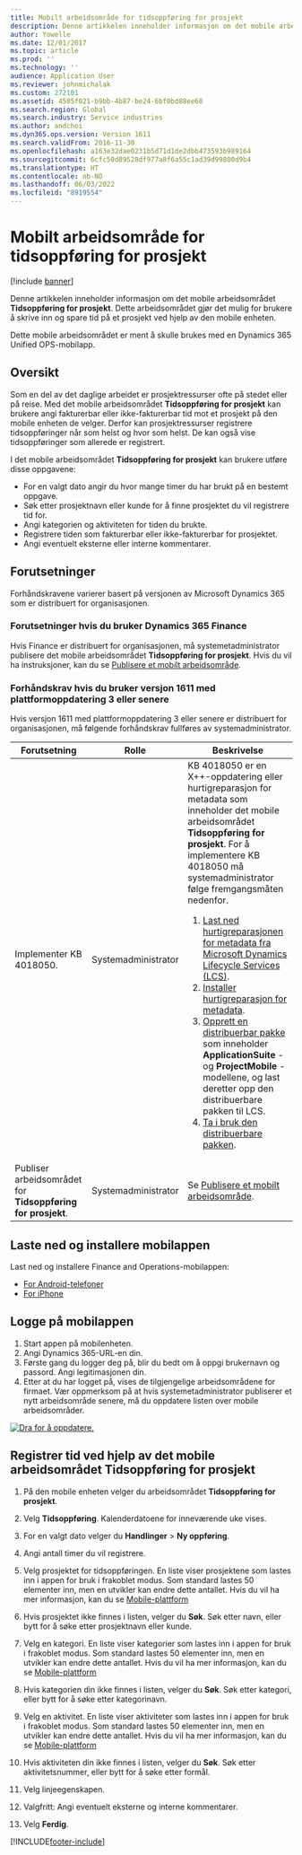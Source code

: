 ```yaml
---
title: Mobilt arbeidsområde for tidsoppføring for prosjekt
description: Denne artikkelen inneholder informasjon om det mobile arbeidsområdet for tidsoppføring for prosjekt. Dette arbeidsområdet gjør det mulig for brukere å skrive inn og spare tid på et prosjekt ved hjelp av den mobile enheten.
author: Yowelle
ms.date: 12/01/2017
ms.topic: article
ms.prod: ''
ms.technology: ''
audience: Application User
ms.reviewer: johnmichalak
ms.custom: 272101
ms.assetid: 4505f021-b9bb-4b87-be24-6bf0bd88ee60
ms.search.region: Global
ms.search.industry: Service industries
ms.author: andchoi
ms.dyn365.ops.version: Version 1611
ms.search.validFrom: 2016-11-30
ms.openlocfilehash: a163e32dae0231b5d71d1de2dbb473593b989164
ms.sourcegitcommit: 6cfc50d89528df977a8f6a55c1ad39d99800d9b4
ms.translationtype: HT
ms.contentlocale: nb-NO
ms.lasthandoff: 06/03/2022
ms.locfileid: "8919554"
---
```

# <a name="project-time-entry-mobile-workspace"></a>Mobilt arbeidsområde for tidsoppføring for prosjekt

[!include [banner](../includes/banner.md)]

Denne artikkelen inneholder informasjon om det mobile arbeidsområdet **Tidsoppføring for prosjekt**. Dette arbeidsområdet gjør det mulig for brukere å skrive inn og spare tid på et prosjekt ved hjelp av den mobile enheten.

Dette mobile arbeidsområdet er ment å skulle brukes med en Dynamics 365 Unified OPS-mobilapp. 

## <a name="overview"></a>Oversikt
Som en del av det daglige arbeidet er prosjektressurser ofte på stedet eller på reise. Med det mobile arbeidsområdet **Tidsoppføring for prosjekt** kan brukere angi fakturerbar eller ikke-fakturerbar tid mot et prosjekt på den mobile enheten de velger. Derfor kan prosjektressurser registrere tidsoppføringer når som helst og hvor som helst. De kan også vise tidsoppføringer som allerede er registrert. 

I det mobile arbeidsområdet **Tidsoppføring for prosjekt** kan brukere utføre disse oppgavene:

-   For en valgt dato angir du hvor mange timer du har brukt på en bestemt oppgave.
-   Søk etter prosjektnavn eller kunde for å finne prosjektet du vil registrere tid for.
-   Angi kategorien og aktiviteten for tiden du brukte.
-   Registrere tiden som fakturerbar eller ikke-fakturerbar for prosjektet.
-   Angi eventuelt eksterne eller interne kommentarer.

## <a name="prerequisites"></a>Forutsetninger
Forhåndskravene varierer basert på versjonen av Microsoft Dynamics 365 som er distribuert for organisasjonen.

### <a name="prerequisites-if-you-use-dynamics-365-finance"></a>Forutsetninger hvis du bruker Dynamics 365 Finance
Hvis Finance er distribuert for organisasjonen, må systemetadministrator publisere det mobile arbeidsområdet **Tidsoppføring for prosjekt**. Hvis du vil ha instruksjoner, kan du se [Publisere et mobilt arbeidsområde](/dynamics365/fin-ops-core/dev-itpro/mobile-apps/publish-mobile-workspace).

### <a name="prerequisites-if-you-use-version-1611-with-platform-update-3-or-later"></a>Forhåndskrav hvis du bruker versjon 1611 med plattformoppdatering 3 eller senere
Hvis versjon 1611 med plattformoppdatering 3 eller senere er distribuert for organisasjonen, må følgende forhåndskrav fullføres av systemadministrator. 

<table>
<thead>
<tr class="header">
<th>Forutsetning</th>
<th>Rolle</th>
<th>Beskrivelse</th>
</tr>
</thead>
<tbody>
<tr class="odd">

<td>Implementer KB 4018050.</td>
<td>Systemadministrator</td>
<td>KB 4018050 er en X++-oppdatering eller hurtigreparasjon for metadata som inneholder det mobile arbeidsområdet <strong>Tidsoppføring for prosjekt</strong>. For å implementere KB 4018050 må systemadministrator følge fremgangsmåten nedenfor.
<ol>
<li><a href="/dynamics365/fin-ops-core/dev-itpro/migration-upgrade/download-hotfix-lcs">Last ned hurtigreparasjonen for metadata fra Microsoft Dynamics Lifecycle Services (LCS)</a>.</li>
<li><a href="/dynamics365/fin-ops-core/dev-itpro/migration-upgrade/install-metadata-hotfix-package">Installer hurtigreparasjon for metadata</a>.</li>
<li><a href="/dynamics365/fin-ops-core/dev-itpro/deployment/create-apply-deployable-package">Opprett en distribuerbar pakke</a> som inneholder <strong>ApplicationSuite</strong> - og <strong>ProjectMobile</strong> -modellene, og last deretter opp den distribuerbare pakken til LCS.</li>
<li><a href="/dynamics365/fin-ops-core/dev-itpro/deployment/apply-deployable-package-system">Ta i bruk den distribuerbare pakken</a>.</li>

</ol></td>
</tr>
<tr class="even">
<td>Publiser arbeidsområdet for <strong>Tidsoppføring for prosjekt</strong>.</td>
<td>Systemadministrator</td>
<td>Se <a href="/dynamics365/fin-ops-core/dev-itpro/mobile-apps/publish-mobile-workspace">Publisere et mobilt arbeidsområde</a>.</td>
</tr>
</tbody>
</table>

## <a name="download-and-install-the-mobile-app"></a>Laste ned og installere mobilappen

Last ned og installere Finance and Operations-mobilappen:

-   [For Android-telefoner](https://go.microsoft.com/fwlink/?linkid=850662)
-   [For iPhone](https://go.microsoft.com/fwlink/?linkid=850663)

## <a name="sign-in-to-the-mobile-app"></a>Logge på mobilappen
1.  Start appen på mobilenheten.
2.  Angi Dynamics 365-URL-en din.
3.  Første gang du logger deg på, blir du bedt om å oppgi brukernavn og passord. Angi legitimasjonen din.
4.  Etter at du har logget på, vises de tilgjengelige arbeidsområdene for firmaet. Vær oppmerksom på at hvis systemetadministrator publiserer et nytt arbeidsområde senere, må du oppdatere listen over mobile arbeidsområder.

[![Dra for å oppdatere.](./media/pull-to-refresh-list-of-workspaces-183x300.png)](./media/pull-to-refresh-list-of-workspaces.png)

## <a name="enter-time-by-using-the-project-time-entry-mobile-workspace"></a>Registrer tid ved hjelp av det mobile arbeidsområdet Tidsoppføring for prosjekt
1.  På den mobile enheten velger du arbeidsområdet **Tidsoppføring for prosjekt**.
2.  Velg **Tidsoppføring**. Kalenderdatoene for inneværende uke vises.
3.  For en valgt dato velger du **Handlinger** &gt; **Ny oppføring**.
4.  Angi antall timer du vil registrere.
5.  Velg prosjektet for tidsoppføringen. En liste viser prosjektene som lastes inn i appen for bruk i frakoblet modus. Som standard lastes 50 elementer inn, men en utvikler kan endre dette antallet. Hvis du vil ha mer informasjon, kan du se [Mobile-plattform](/dynamics365/fin-ops-core/dev-itpro/mobile-apps/mobile-app-home-page)
6.  Hvis prosjektet ikke finnes i listen, velger du **Søk**. Søk etter navn, eller bytt for å søke etter prosjektnavn eller kunde.
7.  Velg en kategori. En liste viser kategorier som lastes inn i appen for bruk i frakoblet modus. Som standard lastes 50 elementer inn, men en utvikler kan endre dette antallet. Hvis du vil ha mer informasjon, kan du se [Mobile-plattform](/dynamics365/fin-ops-core/dev-itpro/mobile-apps/mobile-app-home-page)
8.  Hvis kategorien din ikke finnes i listen, velger du **Søk**. Søk etter kategori, eller bytt for å søke etter kategorinavn.
9.  Velg en aktivitet. En liste viser aktiviteter som lastes inn i appen for bruk i frakoblet modus. Som standard lastes 50 elementer inn, men en utvikler kan endre dette antallet. Hvis du vil ha mer informasjon, kan du se [Mobile-plattform](/dynamics365/fin-ops-core/dev-itpro/mobile-apps/mobile-app-home-page)
10. Hvis aktiviteten din ikke finnes i listen, velger du **Søk**. Søk etter aktivitetsnummer, eller bytt for å søke etter formål.

11. Velg linjeegenskapen.
12. Valgfritt: Angi eventuelt eksterne og interne kommentarer.
13. Velg **Ferdig**.


[!INCLUDE[footer-include](../includes/footer-banner.md)]